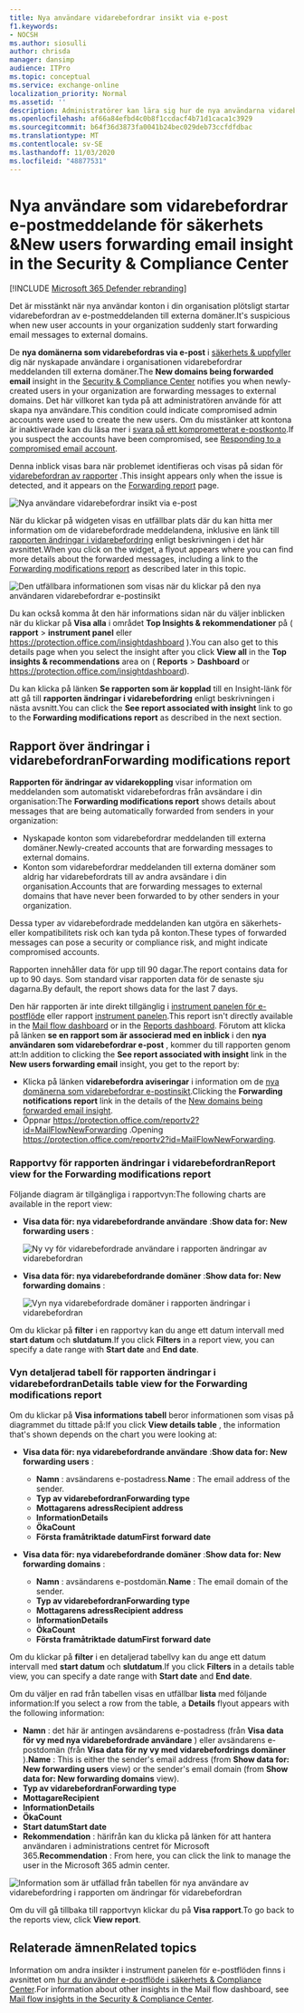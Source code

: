 ```yaml
---
title: Nya användare vidarebefordrar insikt via e-post
f1.keywords:
- NOCSH
ms.author: siosulli
author: chrisda
manager: dansimp
audience: ITPro
ms.topic: conceptual
ms.service: exchange-online
localization_priority: Normal
ms.assetid: ''
description: Administratörer kan lära sig hur de nya användarna vidarebefordrar e-postmeddelandena i säkerhets & efterlevnad för att undersöka när användare i organisationen vidarebefordrar meddelanden till nya domäner.
ms.openlocfilehash: af66a84efbd4c0b8f1ccdacf4b71d1caca1c3929
ms.sourcegitcommit: b64f36d3873fa0041b24bec029deb73ccfdfdbac
ms.translationtype: MT
ms.contentlocale: sv-SE
ms.lasthandoff: 11/03/2020
ms.locfileid: "48877531"
---
```

# <a name="new-users-forwarding-email-insight-in-the-security--compliance-center"></a><span data-ttu-id="2ed3b-103">Nya användare som vidarebefordrar e-postmeddelande för säkerhets &</span><span class="sxs-lookup"><span data-stu-id="2ed3b-103">New users forwarding email insight in the Security & Compliance Center</span></span>

[!INCLUDE [Microsoft 365 Defender rebranding](../includes/microsoft-defender-for-office.md)]


<span data-ttu-id="2ed3b-104">Det är misstänkt när nya användar konton i din organisation plötsligt startar vidarebefordran av e-postmeddelanden till externa domäner.</span><span class="sxs-lookup"><span data-stu-id="2ed3b-104">It's suspicious when new user accounts in your organization suddenly start forwarding email messages to external domains.</span></span>

<span data-ttu-id="2ed3b-105">De **nya domänerna som vidarebefordras via e-post** i [säkerhets & uppfyller](https://protection.office.com) dig när nyskapade användare i organisationen vidarebefordrar meddelanden till externa domäner.</span><span class="sxs-lookup"><span data-stu-id="2ed3b-105">The **New domains being forwarded email** insight in the [Security & Compliance Center](https://protection.office.com) notifies you when newly-created users in your organization are forwarding messages to external domains.</span></span> <span data-ttu-id="2ed3b-106">Det här villkoret kan tyda på att administratören använde för att skapa nya användare.</span><span class="sxs-lookup"><span data-stu-id="2ed3b-106">This condition could indicate compromised admin accounts were used to create the new users.</span></span> <span data-ttu-id="2ed3b-107">Om du misstänker att kontona är inaktiverade kan du läsa mer i [svara på ett komprometterat e-postkonto](https://docs.microsoft.com/microsoft-365/security/office-365-security/responding-to-a-compromised-email-account).</span><span class="sxs-lookup"><span data-stu-id="2ed3b-107">If you suspect the accounts have been compromised, see [Responding to a compromised email account](https://docs.microsoft.com/microsoft-365/security/office-365-security/responding-to-a-compromised-email-account).</span></span>

<span data-ttu-id="2ed3b-108">Denna inblick visas bara när problemet identifieras och visas på sidan för [vidarebefordran av rapporter](view-mail-flow-reports.md#forwarding-report) .</span><span class="sxs-lookup"><span data-stu-id="2ed3b-108">This insight appears only when the issue is detected, and it appears on the [Forwarding report](view-mail-flow-reports.md#forwarding-report) page.</span></span>

![Nya användare vidarebefordrar insikt via e-post](../../media/mfi-new-users-forwarding-email.png)

<span data-ttu-id="2ed3b-110">När du klickar på widgeten visas en utfällbar plats där du kan hitta mer information om de vidarebefordrade meddelandena, inklusive en länk till [rapporten ändringar i vidarebefordring](#forwarding-modifications-report) enligt beskrivningen i det här avsnittet.</span><span class="sxs-lookup"><span data-stu-id="2ed3b-110">When you click on the widget, a flyout appears where you can find more details about the forwarded messages, including a link to the [Forwarding modifications report](#forwarding-modifications-report) as described later in this topic.</span></span>

![Den utfällbara informationen som visas när du klickar på den nya användaren vidarebefordrar e-postinsikt](../../media/mfi-new-users-forwarding-email-details.png)

<span data-ttu-id="2ed3b-112">Du kan också komma åt den här informations sidan när du väljer inblicken när du klickar på **Visa alla** i området **Top Insights & rekommendationer** på ( **rapport** \> **instrument panel** eller <https://protection.office.com/insightdashboard> ).</span><span class="sxs-lookup"><span data-stu-id="2ed3b-112">You can also get to this details page when you select the insight after you click **View all** in the **Top insights & recommendations** area on ( **Reports** \> **Dashboard** or <https://protection.office.com/insightdashboard>).</span></span>

<span data-ttu-id="2ed3b-113">Du kan klicka på länken **Se rapporten som är kopplad** till en Insight-länk för att gå till **rapporten ändringar i vidarebefordring** enligt beskrivningen i nästa avsnitt.</span><span class="sxs-lookup"><span data-stu-id="2ed3b-113">You can click the **See report associated with insight** link to go to the **Forwarding modifications report** as described in the next section.</span></span>

## <a name="forwarding-modifications-report"></a><span data-ttu-id="2ed3b-114">Rapport över ändringar i vidarebefordran</span><span class="sxs-lookup"><span data-stu-id="2ed3b-114">Forwarding modifications report</span></span>

<span data-ttu-id="2ed3b-115">**Rapporten för ändringar av vidarekoppling** visar information om meddelanden som automatiskt vidarebefordras från avsändare i din organisation:</span><span class="sxs-lookup"><span data-stu-id="2ed3b-115">The **Forwarding modifications report** shows details about messages that are being automatically forwarded from senders in your organization:</span></span>

- <span data-ttu-id="2ed3b-116">Nyskapade konton som vidarebefordrar meddelanden till externa domäner.</span><span class="sxs-lookup"><span data-stu-id="2ed3b-116">Newly-created accounts that are forwarding messages to external domains.</span></span>
- <span data-ttu-id="2ed3b-117">Konton som vidarebefordrar meddelanden till externa domäner som aldrig har vidarebefordrats till av andra avsändare i din organisation.</span><span class="sxs-lookup"><span data-stu-id="2ed3b-117">Accounts that are forwarding messages to external domains that have never been forwarded to by other senders in your organization.</span></span>

<span data-ttu-id="2ed3b-118">Dessa typer av vidarebefordrade meddelanden kan utgöra en säkerhets-eller kompatibilitets risk och kan tyda på konton.</span><span class="sxs-lookup"><span data-stu-id="2ed3b-118">These types of forwarded messages can pose a security or compliance risk, and might indicate compromised accounts.</span></span>

<span data-ttu-id="2ed3b-119">Rapporten innehåller data för upp till 90 dagar.</span><span class="sxs-lookup"><span data-stu-id="2ed3b-119">The report contains data for up to 90 days.</span></span> <span data-ttu-id="2ed3b-120">Som standard visar rapporten data för de senaste sju dagarna.</span><span class="sxs-lookup"><span data-stu-id="2ed3b-120">By default, the report shows data for the last 7 days.</span></span>

<span data-ttu-id="2ed3b-121">Den här rapporten är inte direkt tillgänglig i [instrument panelen för e-postflöde](mail-flow-insights-v2.md) eller rapport [instrument panelen](view-mail-flow-reports.md).</span><span class="sxs-lookup"><span data-stu-id="2ed3b-121">This report isn't directly available in the [Mail flow dashboard](mail-flow-insights-v2.md) or in the [Reports dashboard](view-mail-flow-reports.md).</span></span> <span data-ttu-id="2ed3b-122">Förutom att klicka på länken **se en rapport som är associerad med en inblick** i den **nya användaren som vidarebefordrar e-post** , kommer du till rapporten genom att:</span><span class="sxs-lookup"><span data-stu-id="2ed3b-122">In addition to clicking the **See report associated with insight** link in the **New users forwarding email** insight, you get to the report by:</span></span>

- <span data-ttu-id="2ed3b-123">Klicka på länken **vidarebefordra aviseringar** i information om de [nya domänerna som vidarebefordrar e-postinsikt](mfi-new-domains-being-forwarded-email.md).</span><span class="sxs-lookup"><span data-stu-id="2ed3b-123">Clicking the **Forwarding notifications report** link in the details of the [New domains being forwarded email insight](mfi-new-domains-being-forwarded-email.md).</span></span>
- <span data-ttu-id="2ed3b-124">Öppnar <https://protection.office.com/reportv2?id=MailFlowNewForwarding> .</span><span class="sxs-lookup"><span data-stu-id="2ed3b-124">Opening <https://protection.office.com/reportv2?id=MailFlowNewForwarding>.</span></span>

### <a name="report-view-for-the-forwarding-modifications-report"></a><span data-ttu-id="2ed3b-125">Rapportvy för rapporten ändringar i vidarebefordran</span><span class="sxs-lookup"><span data-stu-id="2ed3b-125">Report view for the Forwarding modifications report</span></span>

<span data-ttu-id="2ed3b-126">Följande diagram är tillgängliga i rapportvyn:</span><span class="sxs-lookup"><span data-stu-id="2ed3b-126">The following charts are available in the report view:</span></span>

- <span data-ttu-id="2ed3b-127">**Visa data för: nya vidarebefordrande användare** :</span><span class="sxs-lookup"><span data-stu-id="2ed3b-127">**Show data for: New forwarding users** :</span></span>

  ![Ny vy för vidarebefordrade användare i rapporten ändringar av vidarebefordran](../../media/forwarding-modifications-report-new-forwarding-users.png)

- <span data-ttu-id="2ed3b-129">**Visa data för: nya vidarebefordrande domäner** :</span><span class="sxs-lookup"><span data-stu-id="2ed3b-129">**Show data for: New forwarding domains** :</span></span>

  ![Vyn nya vidarebefordrade domäner i rapporten ändringar i vidarebefordran](../../media/forwarding-modifications-report-new-forwarded-domains.png)

<span data-ttu-id="2ed3b-131">Om du klickar på **filter** i en rapportvy kan du ange ett datum intervall med **start datum** och **slutdatum**.</span><span class="sxs-lookup"><span data-stu-id="2ed3b-131">If you click **Filters** in a report view, you can specify a date range with **Start date** and **End date**.</span></span>

### <a name="details-table-view-for-the-forwarding-modifications-report"></a><span data-ttu-id="2ed3b-132">Vyn detaljerad tabell för rapporten ändringar i vidarebefordran</span><span class="sxs-lookup"><span data-stu-id="2ed3b-132">Details table view for the Forwarding modifications report</span></span>

<span data-ttu-id="2ed3b-133">Om du klickar på **Visa informations tabell** beror informationen som visas på diagrammet du tittade på:</span><span class="sxs-lookup"><span data-stu-id="2ed3b-133">If you click **View details table** , the information that's shown depends on the chart you were looking at:</span></span>

- <span data-ttu-id="2ed3b-134">**Visa data för: nya vidarebefordrande användare** :</span><span class="sxs-lookup"><span data-stu-id="2ed3b-134">**Show data for: New forwarding users** :</span></span>

  - <span data-ttu-id="2ed3b-135">**Namn** : avsändarens e-postadress.</span><span class="sxs-lookup"><span data-stu-id="2ed3b-135">**Name** : The email address of the sender.</span></span>
  - <span data-ttu-id="2ed3b-136">**Typ av vidarebefordran**</span><span class="sxs-lookup"><span data-stu-id="2ed3b-136">**Forwarding type**</span></span>
  - <span data-ttu-id="2ed3b-137">**Mottagarens adress**</span><span class="sxs-lookup"><span data-stu-id="2ed3b-137">**Recipient address**</span></span>
  - <span data-ttu-id="2ed3b-138">**Information**</span><span class="sxs-lookup"><span data-stu-id="2ed3b-138">**Details**</span></span>
  - <span data-ttu-id="2ed3b-139">**Öka**</span><span class="sxs-lookup"><span data-stu-id="2ed3b-139">**Count**</span></span>
  - <span data-ttu-id="2ed3b-140">**Första framåtriktade datum**</span><span class="sxs-lookup"><span data-stu-id="2ed3b-140">**First forward date**</span></span>

- <span data-ttu-id="2ed3b-141">**Visa data för: nya vidarebefordrande domäner** :</span><span class="sxs-lookup"><span data-stu-id="2ed3b-141">**Show data for: New forwarding domains** :</span></span>

  - <span data-ttu-id="2ed3b-142">**Namn** : avsändarens e-postdomän.</span><span class="sxs-lookup"><span data-stu-id="2ed3b-142">**Name** : The email domain of the sender.</span></span>
  - <span data-ttu-id="2ed3b-143">**Typ av vidarebefordran**</span><span class="sxs-lookup"><span data-stu-id="2ed3b-143">**Forwarding type**</span></span>
  - <span data-ttu-id="2ed3b-144">**Mottagarens adress**</span><span class="sxs-lookup"><span data-stu-id="2ed3b-144">**Recipient address**</span></span>
  - <span data-ttu-id="2ed3b-145">**Information**</span><span class="sxs-lookup"><span data-stu-id="2ed3b-145">**Details**</span></span>
  - <span data-ttu-id="2ed3b-146">**Öka**</span><span class="sxs-lookup"><span data-stu-id="2ed3b-146">**Count**</span></span>
  - <span data-ttu-id="2ed3b-147">**Första framåtriktade datum**</span><span class="sxs-lookup"><span data-stu-id="2ed3b-147">**First forward date**</span></span>

<span data-ttu-id="2ed3b-148">Om du klickar på **filter** i en detaljerad tabellvy kan du ange ett datum intervall med **start datum** och **slutdatum**.</span><span class="sxs-lookup"><span data-stu-id="2ed3b-148">If you click **Filters** in a details table view, you can specify a date range with **Start date** and **End date**.</span></span>

<span data-ttu-id="2ed3b-149">Om du väljer en rad från tabellen visas en utfällbar **lista** med följande information:</span><span class="sxs-lookup"><span data-stu-id="2ed3b-149">If you select a row from the table, a **Details** flyout appears with the following information:</span></span>

- <span data-ttu-id="2ed3b-150">**Namn** : det här är antingen avsändarens e-postadress (från **Visa data för vy med nya vidarebefordrade användare** ) eller avsändarens e-postdomän (från **Visa data för ny vy med vidarebefordrings domäner** ).</span><span class="sxs-lookup"><span data-stu-id="2ed3b-150">**Name** : This is either the sender's email address (from **Show data for: New forwarding users** view) or the sender's email domain (from **Show data for: New forwarding domains** view).</span></span>
- <span data-ttu-id="2ed3b-151">**Typ av vidarebefordran**</span><span class="sxs-lookup"><span data-stu-id="2ed3b-151">**Forwarding type**</span></span>
- <span data-ttu-id="2ed3b-152">**Mottagare**</span><span class="sxs-lookup"><span data-stu-id="2ed3b-152">**Recipient**</span></span>
- <span data-ttu-id="2ed3b-153">**Information**</span><span class="sxs-lookup"><span data-stu-id="2ed3b-153">**Details**</span></span>
- <span data-ttu-id="2ed3b-154">**Öka**</span><span class="sxs-lookup"><span data-stu-id="2ed3b-154">**Count**</span></span>
- <span data-ttu-id="2ed3b-155">**Start datum**</span><span class="sxs-lookup"><span data-stu-id="2ed3b-155">**Start date**</span></span>
- <span data-ttu-id="2ed3b-156">**Rekommendation** : härifrån kan du klicka på länken för att hantera användaren i administrations centret för Microsoft 365.</span><span class="sxs-lookup"><span data-stu-id="2ed3b-156">**Recommendation** : From here, you can click the link to manage the user in the Microsoft 365 admin center.</span></span>

![Information som är utfällad från tabellen för nya användare av vidarebefordring i rapporten om ändringar för vidarebefordran](../../media/mfi-forwarding-modifications-report-new-forwarding-users-view-details-table-details.png)

<span data-ttu-id="2ed3b-158">Om du vill gå tillbaka till rapportvyn klickar du på **Visa rapport**.</span><span class="sxs-lookup"><span data-stu-id="2ed3b-158">To go back to the reports view, click **View report**.</span></span>

## <a name="related-topics"></a><span data-ttu-id="2ed3b-159">Relaterade ämnen</span><span class="sxs-lookup"><span data-stu-id="2ed3b-159">Related topics</span></span>

<span data-ttu-id="2ed3b-160">Information om andra insikter i instrument panelen för e-postflöden finns i avsnittet om [hur du använder e-postflöde i säkerhets & Compliance Center](mail-flow-insights-v2.md).</span><span class="sxs-lookup"><span data-stu-id="2ed3b-160">For information about other insights in the Mail flow dashboard, see [Mail flow insights in the Security & Compliance Center](mail-flow-insights-v2.md).</span></span>
